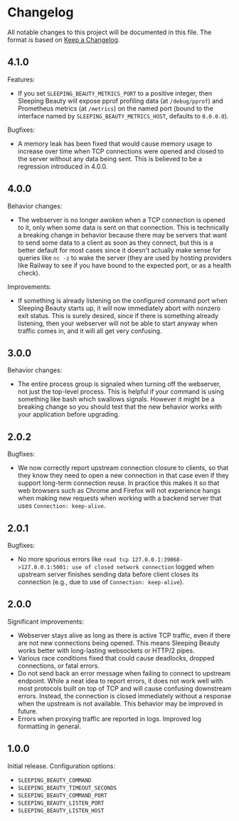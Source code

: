 # Changelog

All notable changes to this project will be documented in this file.
The format is based on [Keep a Changelog].

[keep a changelog]: https://keepachangelog.com/en/1.0.0/

## 4.1.0

Features:

* If you set `SLEEPING_BEAUTY_METRICS_PORT` to a positive integer,
  then Sleeping Beauty will expose pprof profiling data (at
  `/debug/pprof`) and Prometheus metrics (at `/metrics`) on the named
  port (bound to the interface named by
  `SLEEPING_BEAUTY_METRICS_HOST`, defaults to `0.0.0.0`).

Bugfixes:

* A memory leak has been fixed that would cause memory usage to
  increase over time when TCP connections were opened and closed to
  the server without any data being sent. This is believed to be a
  regression introduced in 4.0.0.

## 4.0.0

Behavior changes:

* The webserver is no longer awoken when a TCP connection is opened to
  it, only when some data is sent on that connection. This is
  technically a breaking change in behavior because there may be
  servers that want to send some data to a client as soon as they
  connect, but this is a better default for most cases since it
  doesn't actually make sense for queries like `nc -z` to wake the
  server (they are used by hosting providers like Railway to see if
  you have bound to the expected port, or as a health check).

Improvements:

* If something is already listening on the configured command port
  when Sleeping Beauty starts up, it will now immediately abort with
  nonzero exit status. This is surely desired, since if there is
  something already listening, then your webserver will not be able to
  start anyway when traffic comes in, and it will all get very
  confusing.

## 3.0.0

Behavior changes:

* The entire process group is signaled when turning off the webserver,
  not just the top-level process. This is helpful if your command is
  using something like bash which swallows signals. However it might
  be a breaking change so you should test that the new behavior works
  with your application before upgrading.

## 2.0.2

Bugfixes:

* We now correctly report upstream connection closure to clients, so
  that they know they need to open a new connection in that case even
  if they support long-term connection reuse. In practice this makes
  it so that web browsers such as Chrome and Firefox will not
  experience hangs when making new requests when working with a
  backend server that uses `Connection: keep-alive`.

## 2.0.1

Bugfixes:

* No more spurious errors like `read tcp
  127.0.0.1:39068->127.0.0.1:5001: use of closed network connection`
  logged when upstream server finishes sending data before client
  closes its connection (e.g., due to use of `Connection:
  keep-alive`).

## 2.0.0

Significant improvements:

* Webserver stays alive as long as there is active TCP traffic, even
  if there are not new connections being opened. This means Sleeping
  Beauty works better with long-lasting websockets or HTTP/2 pipes.
* Various race conditions fixed that could cause deadlocks, dropped
  connections, or fatal errors.
* Do not send back an error message when failing to connect to
  upstream endpoint. While a neat idea to report errors, it does not
  work well with most protocols built on top of TCP and will cause
  confusing downstream errors. Instead, the connection is closed
  immediately without a response when the upstream is not available.
  This behavior may be improved in future.
* Errors when proxying traffic are reported in logs. Improved log
  formatting in general.

## 1.0.0

Initial release. Configuration options:

* `SLEEPING_BEAUTY_COMMAND`
* `SLEEPING_BEAUTY_TIMEOUT_SECONDS`
* `SLEEPING_BEAUTY_COMMAND_PORT`
* `SLEEPING_BEAUTY_LISTEN_PORT`
* `SLEEPING_BEAUTY_LISTEN_HOST`

